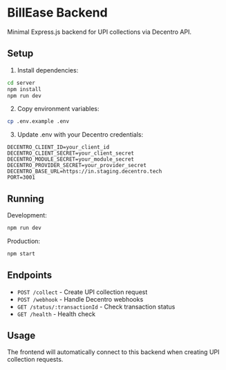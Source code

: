 
# BillEase Backend

Minimal Express.js backend for UPI collections via Decentro API.

## Setup

1. Install dependencies:
```bash
cd server
npm install
npm run dev 
```

2. Copy environment variables:
```bash
cp .env.example .env
```

3. Update .env with your Decentro credentials:
```
DECENTRO_CLIENT_ID=your_client_id
DECENTRO_CLIENT_SECRET=your_client_secret
DECENTRO_MODULE_SECRET=your_module_secret
DECENTRO_PROVIDER_SECRET=your_provider_secret
DECENTRO_BASE_URL=https://in.staging.decentro.tech
PORT=3001
```

## Running

Development:
```bash
npm run dev
```

Production:
```bash
npm start
```

## Endpoints

- `POST /collect` - Create UPI collection request
- `POST /webhook` - Handle Decentro webhooks
- `GET /status/:transactionId` - Check transaction status
- `GET /health` - Health check

## Usage

The frontend will automatically connect to this backend when creating UPI collection requests.
